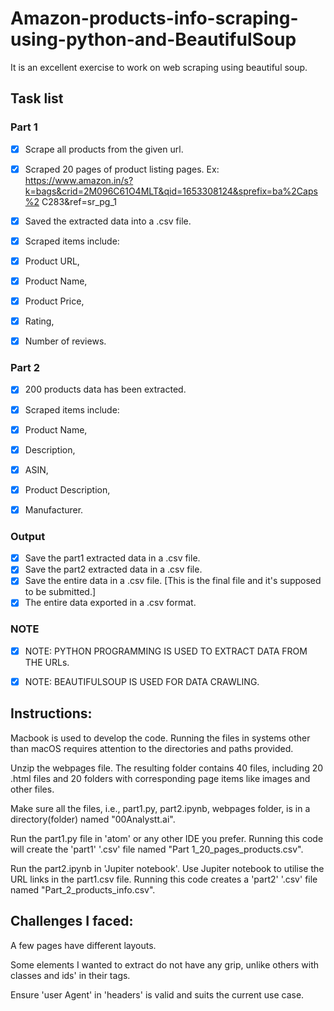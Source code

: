 # Amazon-products-info-scraping-using-python-and-BeautifulSoup
It is an excellent exercise to work on web scraping using beautiful soup.

## Task list

### Part 1

- [x] Scrape all products from the given url.

- [x] Scraped 20 pages of product listing pages. Ex: 
https://www.amazon.in/s?k=bags&crid=2M096C61O4MLT&qid=1653308124&sprefix=ba%2Caps%2 C283&ref=sr_pg_1

- [x] Saved the extracted data into a .csv file.
- [x] Scraped items include: 
- [x] Product URL,
- [x] Product Name,
- [x] Product Price,
- [x] Rating,
- [x] Number of reviews.

### Part 2

- [x] 200 products data has been extracted.
- [x] Scraped items include: 
- [x] Product Name,
- [x] Description,
- [x] ASIN,
- [x] Product Description,
- [x] Manufacturer.


### Output
- [x] Save the part1 extracted data in a .csv file.
- [x] Save the part2 extracted data in a .csv file.
- [x] Save the entire data in a .csv file. [This is the final file and it's supposed to be submitted.]
- [x] The entire data exported in a .csv format.

### NOTE
- [x] NOTE: PYTHON PROGRAMMING IS USED TO EXTRACT DATA FROM THE URLs.
- [x] NOTE: BEAUTIFULSOUP IS USED FOR DATA CRAWLING. 





## Instructions:

Macbook is used to develop the code. Running the files in systems other than macOS requires attention to the directories and paths provided.

Unzip the webpages file. The resulting folder contains 40 files, including 20 .html files and 20 folders with corresponding page items like images and other files.

Make sure all the files, i.e., part1.py, part2.ipynb, webpages folder, is in a directory(folder) named "00Analystt.ai".

Run the part1.py file in 'atom' or any other IDE you prefer. Running this code will create the 'part1' '.csv' file named "Part 1_20_pages_products.csv".

Run the part2.ipynb in 'Jupiter notebook'. Use Jupiter notebook to utilise the URL links in the part1.csv file. Running this code creates a 'part2' '.csv' file named "Part_2_products_info.csv".


## Challenges I faced:

A few pages have different layouts. 

Some elements I wanted to extract do not have any grip, unlike others with classes and ids' in their tags.

Ensure 'user Agent' in 'headers' is valid and suits the current use case.
